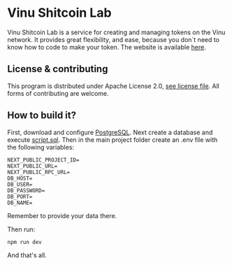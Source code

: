 # Vinu Shitcoin Lab
Vinu Shitcoin Lab is a service for creating and managing tokens on the Vinu network. It provides great flexibility,
and ease, because you don`t need to know how to code to make your token. The website is available [here](https://vinushitcoinlab.com/).


## License & contributing


This program is distributed under Apache License 2.0, [see license file](LICENSE.md).
All forms of contributing are welcome.


## How to build it?


First, download and configure [PostgreSQL](https://www.postgresql.org/). Next create a database and execute
[script.sql](script.sql). Then in the main project folder create an .env file with the following variables:

```env
NEXT_PUBLIC_PROJECT_ID=
NEXT_PUBLIC_URL=
NEXT_PUBLIC_RPC_URL=
DB_HOST=
DB_USER=
DB_PASSWORD=
DB_PORT=
DB_NAME=
```

Remember to provide your data there.

Then run:

```bash
npm run dev
```

And that's all.